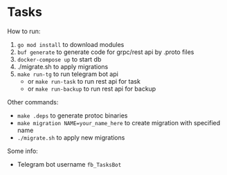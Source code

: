 # Tasks

How to run:
1. `go mod install` to download modules
2. `buf generate` to generate code for grpc/rest api by .proto files 
3. `docker-compose up` to start db
4. ./migrate.sh to apply migrations
5. `make run-tg` to run telegram bot api
   - or `make run-task` to run rest api for task
   - or `make run-backup` to run rest api for backup

Other commands:
- `make .deps` to generate protoc binaries
- `make migration NAME=your_name_here` to create migration with specified name
- `./migrate.sh` to apply new migrations

Some info:
- Telegram bot username `fb_TasksBot`